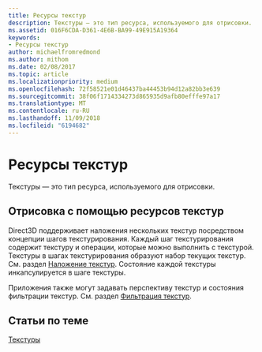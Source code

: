 ```yaml
---
title: Ресурсы текстур
description: Текстуры — это тип ресурса, используемого для отрисовки.
ms.assetid: 016F6CDA-D361-4E6B-BA99-49E915A19364
keywords:
- Ресурсы текстур
author: michaelfromredmond
ms.author: mithom
ms.date: 02/08/2017
ms.topic: article
ms.localizationpriority: medium
ms.openlocfilehash: 72f58521e01d46437ba44453b94d12a82bb3e639
ms.sourcegitcommit: 38f06f1714334273d865935d9afb80efffe97a17
ms.translationtype: MT
ms.contentlocale: ru-RU
ms.lasthandoff: 11/09/2018
ms.locfileid: "6194682"
---
```

# <a name="texture-resources"></a>Ресурсы текстур


Текстуры — это тип ресурса, используемого для отрисовки.

## <a name="span-idrenderingwithtextureresourcesspanspan-idrenderingwithtextureresourcesspanspan-idrenderingwithtextureresourcesspanrendering-with-texture-resources"></a><span id="Rendering_with_Texture_Resources"></span><span id="rendering_with_texture_resources"></span><span id="RENDERING_WITH_TEXTURE_RESOURCES"></span>Отрисовка с помощью ресурсов текстур


Direct3D поддерживает наложения нескольких текстур посредством концепции шагов текстурирования. Каждый шаг текстурирования содержит текстуру и операции, которые можно выполнить с текстурой. Текстуры в шагах текстурирования образуют набор текущих текстур. См. раздел [Наложение текстур](texture-blending.md). Состояние каждой текстуры инкапсулируется в шаге текстуры.

Приложения также могут задавать перспективу текстур и состояния фильтрации текстур. См. раздел [Фильтрация текстур](texture-filtering.md).

## <a name="span-idrelated-topicsspanrelated-topics"></a><span id="related-topics"></span>Статьи по теме


[Текстуры](textures.md)

 

 




